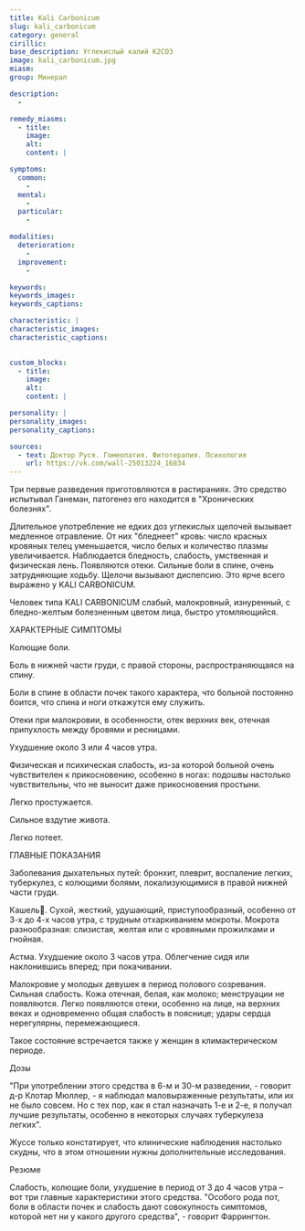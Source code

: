 ```yaml
---
title: Kali Carbonicum
slug: kali_carbonicum
category: general
cirillic: 
base_description: Углекислый калий K2CO3
image: kali_carbonicum.jpg
miasm: 
group: Минерал

description:
  -

remedy_miasms:
  - title:
    image:
    alt:
    content: |

symptoms:
  common:
    - 
  mental:
    -
  particular:
    -

modalities:
  deterioration:
    -
  improvement:
    -

keywords:
keywords_images: 
keywords_captions:

characteristic: |
characteristic_images: 
characteristic_captions:

  
custom_blocks:
  - title:
    image:
    alt:
    content: |

personality: |
personality_images:
personality_captions:

sources:
  - text: Доктор Руся. Гомеопатия. Фитотерапия. Психология
    url: https://vk.com/wall-25013224_16834  
---
```

Три первые разведения приготовляются в растираниях. Это средство испытывал Ганеман, патогенез его находится в "Хронических болезнях".

Длительное употребление не едких доз углекислых щелочей вызывает медленное отравление. От них "бледнеет" кровь: число красных кровяных телец уменьшается, число белых и количество плазмы увеличивается. Наблюдается бледность, слабость, умственная и физическая лень. Появляются отеки. Сильные боли в спине, очень затрудняющие ходьбу. Щелочи вызывают диспепсию. Это ярче всего выражено у KALI CARBONICUM.

Человек типа KALI CARBONICUM слабый, малокровный, изнуренный, с бледно-желтым болезненным цветом лица, быстро утомляющийся.

ХАРАКТЕРНЫЕ СИМПТОМЫ

Колющие боли.

Боль в нижней части груди, с правой стороны, распространяющаяся на спину.

Боли в спине в области почек такого характера, что больной постоянно боится, что спина и ноги откажутся ему служить.

Отеки при малокровии, в особенности, отек верхних век, отечная припухлость между бровями и ресницами.

Ухудшение около 3 или 4 часов утра.

Физическая и психическая слабость, из-за которой больной очень чувствителен к прикосновению, особенно в ногах: подошвы настолько чувствительны, что не выносит даже прикосновения простыни.

Легко простужается.

Сильное вздутие живота.

Легко потеет.

ГЛАВНЫЕ ПОКАЗАНИЯ

Заболевания дыхательных путей: бронхит, плеврит, воспаление легких, туберкулез, с колющими болями, локализующимися в правой нижней части груди.

Кашель. Сухой, жесткий, удушающий, приступообразный, особенно от 3-х до 4-х часов утра, с трудным отхаркиванием мокроты. Мокрота разнообразная: слизистая, желтая или с кровяными прожилками и гнойная.

Астма. Ухудшение около 3 часов утра. Облегчение сидя или наклонившись вперед; при покачивании.

Малокровие у молодых девушек в период полового созревания. Сильная слабость. Кожа отечная, белая, как молоко; менструации не появляются. Легко появляются отеки, особенно на лице, на верхних веках и одновременно общая слабость в пояснице; удары сердца нерегулярны, перемежающиеся.

Такое состояние встречается также у женщин в климактерическом периоде.

Дозы

"При употреблении этого средства в 6-м и 30-м разведении, - говорит д-р Клотар Мюллер, - я наблюдал маловыраженные результаты, или их не было совсем. Но с тех пор, как я стал назначать 1-е и 2-е, я получал лучшие результаты, особенно в некоторых случаях туберкулеза легких".

Жуссе только констатирует, что клинические наблюдения настолько скудны, что в этом отношении нужны дополнительные исследования.

Резюме

Слабость, колющие боли, ухудшение в период от 3 до 4 часов утра – вот три главные характеристики этого средства. "Особого рода пот, боли в области почек и слабость дают совокупность симптомов, которой нет ни у какого другого средства", - говорит Фаррингтон.